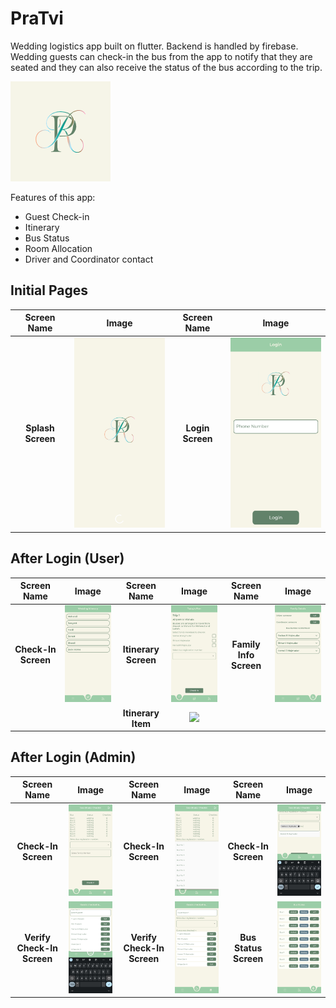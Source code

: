 # PraTvi

Wedding logistics app built on flutter. Backend is handled by firebase. Wedding guests can check-in the bus from the app to notify that they are seated and they can also receive the status of the bus according to the trip.

![Logo](./assets/images/pratvi_logo.png)

Features of this app:
- Guest Check-in
- Itinerary
- Bus Status
- Room Allocation
- Driver and Coordinator contact

## Initial Pages
|    Screen Name    |                                                        Image                                                        |   Screen Name    |                                                        Image                                                        |
|:-----------------:|:-------------------------------------------------------------------------------------------------------------------:|:----------------:|:-------------------------------------------------------------------------------------------------------------------:|
| **Splash Screen** | <img src="https://github.com/yashas-hm/PRATVI/blob/master/screenshots/android/screenshot2.jpg?raw=true" width=200/> | **Login Screen** | <img src="https://github.com/yashas-hm/PRATVI/blob/master/screenshots/android/screenshot6.jpg?raw=true" width=200/> |

## After Login (User)
|     Screen Name     |                                                        Image                                                        |     Screen Name      |                                                        Image                                                        |      Screen Name       |                                                        Image                                                        |
|:-------------------:|:-------------------------------------------------------------------------------------------------------------------:|:--------------------:|:-------------------------------------------------------------------------------------------------------------------:|:----------------------:|:-------------------------------------------------------------------------------------------------------------------:|
| **Check-In Screen** | <img src="https://github.com/yashas-hm/PRATVI/blob/master/screenshots/android/screenshot3.jpg?raw=true" width=200/> | **Itinerary Screen** | <img src="https://github.com/yashas-hm/PRATVI/blob/master/screenshots/android/screenshot4.jpg?raw=true" width=200/> | **Family Info Screen** | <img src="https://github.com/yashas-hm/PRATVI/blob/master/screenshots/android/screenshot5.jpg?raw=true" width=200/> |
|                     |                                                                                                                     |  **Itinerary Item**  | <img src="https://github.com/yashas-hm/PRATVI/blob/master/screenshots/android/screenshot1.gif?raw=true" width=200/> |                        |                                                                                                                     |

## After Login (Admin)
|        Screen Name         |                                                        Image                                                         |        Screen Name         |                                                        Image                                                         |      Screen Name      |                                                        Image                                                         |
|:--------------------------:|:--------------------------------------------------------------------------------------------------------------------:|:--------------------------:|:--------------------------------------------------------------------------------------------------------------------:|:---------------------:|:--------------------------------------------------------------------------------------------------------------------:|
|    **Check-In Screen**     | <img src="https://github.com/yashas-hm/PRATVI/blob/master/screenshots/android/screenshot9.jpg?raw=true" width=200/>  |    **Check-In Screen**     | <img src="https://github.com/yashas-hm/PRATVI/blob/master/screenshots/android/screenshot10.jpg?raw=true" width=200/> |  **Check-In Screen**  | <img src="https://github.com/yashas-hm/PRATVI/blob/master/screenshots/android/screenshot11.jpg?raw=true" width=200/> |
| **Verify Check-In Screen** | <img src="https://github.com/yashas-hm/PRATVI/blob/master/screenshots/android/screenshot12.jpg?raw=true" width=200/> | **Verify Check-In Screen** | <img src="https://github.com/yashas-hm/PRATVI/blob/master/screenshots/android/screenshot7.jpg?raw=true" width=200/>  | **Bus Status Screen** | <img src="https://github.com/yashas-hm/PRATVI/blob/master/screenshots/android/screenshot8.jpg?raw=true" width=200/>  |

